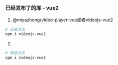 ### 已经发布了的库 - vue2
1. @miyazhong/video-player-vue或者videojs-vue2
  ``` bash
  # 安装方法
  npm i videojs-vue2
  ```

2. 
  ``` bash
  # 安装方法
  npm i videojs-vue2
  ```
